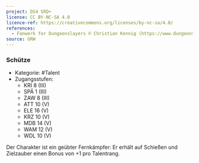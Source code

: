 ```yaml
---
project: DS4 SRD+
license: CC BY-NC-SA 4.0
licence-ref: https://creativecommons.org/licenses/by-nc-sa/4.0/
references: 
  - Fanwerk for Dungeonslayers © Christian Kennig (https://www.dungeonslayers.net/)
source: GRW
---
```


### Schütze

- Kategorie: #Talent
- Zugangsstufen:
  - KRI 8 (III)
  - SPÄ 1 (III)
  - ZAW 8 (III)
  - ATT 10 (V)
  - ELE 16 (V)
  - KRZ 10 (V)
  - MDB 14 (V)
  - WAM 12 (V)
  - WDL 10 (V)

Der Charakter ist ein geübter Fernkämpfer: Er erhält auf Schießen und Zielzauber einen Bonus von +1 pro Talentrang.

